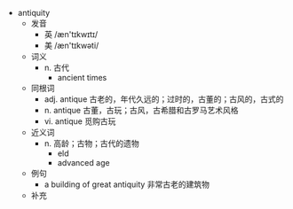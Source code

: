 - antiquity
  - 发音
    - 英 /æn'tɪkwɪtɪ/
    - 美 /æn'tɪkwəti/
  - 词义
    - n. 古代
      - ancient times
  - 同根词
    - adj. antique 古老的，年代久远的；过时的，古董的；古风的，古式的
    - n. antique 古董，古玩；古风，古希腊和古罗马艺术风格
    - vi. antique 觅购古玩
  - 近义词
    - n. 高龄；古物；古代的遗物
      - eld
      - advanced age
  - 例句
    - a building of great antiquity 非常古老的建筑物
  - 补充